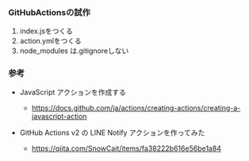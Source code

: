 ### GitHubActionsの試作

1. index.jsをつくる
2. action.ymlをつくる
3. node_modules は.gitignoreしない

### 参考
* JavaScript アクションを作成する
    * https://docs.github.com/ja/actions/creating-actions/creating-a-javascript-action

* GitHub Actions v2 の LINE Notify アクションを作ってみた
    * https://qiita.com/SnowCait/items/fa38222b616e56be1a84